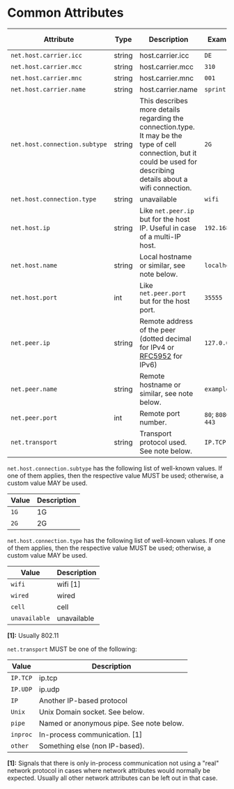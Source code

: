 # Common Attributes

<!-- Re-generate TOC with `TODO: ADD cmd` -->
<!-- semconv network -->
| Attribute  | Type | Description  | Examples  | [Requirement Level](https://opentelemetry.io/docs/specs/semconv/general/attribute-requirement-level/) |
|---|---|---|---|---|
| `net.host.carrier.icc` | string | host.carrier.icc | `DE` | `Recommended` |
| `net.host.carrier.mcc` | string | host.carrier.mcc | `310` | `Recommended` |
| `net.host.carrier.mnc` | string | host.carrier.mnc | `001` | `Recommended` |
| `net.host.carrier.name` | string | host.carrier.name | `sprint` | `Recommended` |
| `net.host.connection.subtype` | string | This describes more details regarding the connection.type. It may be the type of cell connection, but it could be used for describing details about a wifi connection. | `2G` | `Recommended` |
| `net.host.connection.type` | string | unavailable | `wifi` | `Recommended` |
| `net.host.ip` | string | Like `net.peer.ip` but for the host IP. Useful in case of a multi-IP host. | `192.168.0.1` | `Recommended` |
| `net.host.name` | string | Local hostname or similar, see note below. | `localhost` | `Recommended` |
| `net.host.port` | int | Like `net.peer.port` but for the host port. | `35555` | `Recommended` |
| `net.peer.ip` | string | Remote address of the peer (dotted decimal for IPv4 or [RFC5952](https://tools.ietf.org/html/rfc5952) for IPv6) | `127.0.0.1` | `Recommended` |
| `net.peer.name` | string | Remote hostname or similar, see note below. | `example.com` | `Recommended` |
| `net.peer.port` | int | Remote port number. | `80`; `8080`; `443` | `Recommended` |
| `net.transport` | string | Transport protocol used. See note below. | `IP.TCP` | `Recommended` |

`net.host.connection.subtype` has the following list of well-known values. If one of them applies, then the respective value MUST be used; otherwise, a custom value MAY be used.

| Value  | Description |
|---|---|
| `1G` | 1G |
| `2G` | 2G |

`net.host.connection.type` has the following list of well-known values. If one of them applies, then the respective value MUST be used; otherwise, a custom value MAY be used.

| Value  | Description |
|---|---|
| `wifi` | wifi [1] |
| `wired` | wired |
| `cell` | cell |
| `unavailable` | unavailable |

**[1]:** Usually 802.11

`net.transport` MUST be one of the following:

| Value  | Description |
|---|---|
| `IP.TCP` | ip.tcp |
| `IP.UDP` | ip.udp |
| `IP` | Another IP-based protocol |
| `Unix` | Unix Domain socket. See below. |
| `pipe` | Named or anonymous pipe. See note below. |
| `inproc` | In-process communication. [1] |
| `other` | Something else (non IP-based). |

**[1]:** Signals that there is only in-process communication not using a "real" network protocol in cases where network attributes would normally be expected. Usually all other network attributes can be left out in that case.
<!-- endsemconv -->
